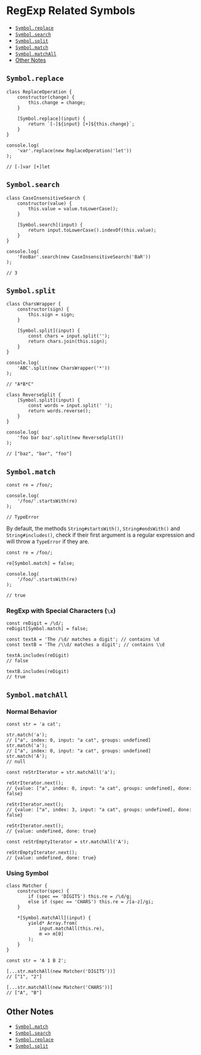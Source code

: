 # RegExp Related Symbols

* [`Symbol.replace`](#symbolreplace)
* [`Symbol.search`](#symbolsearch)
* [`Symbol.split`](#symbolsplit)
* [`Symbol.match`](#symbolmatch)
* [`Symbol.matchAll`](#symbolmatchall)
* [Other Notes](#other-notes)

## `Symbol.replace`

```
class ReplaceOperation {
    constructor(change) {
        this.change = change;
    }
    
    [Symbol.replace](input) {
        return `[-]${input} [+]${this.change}`;
    }
}

console.log(
    'var'.replace(new ReplaceOperation('let'))
);

// [-]var [+]let
```

## `Symbol.search`

```
class CaseInsensitiveSearch {
    constructor(value) {
        this.value = value.toLowerCase();
    }
    
    [Symbol.search](input) {
        return input.toLowerCase().indexOf(this.value);
    }
}

console.log(
    'FooBar'.search(new CaseInsensitiveSearch('BaR'))
);

// 3
```

## `Symbol.split`

```
class CharsWrapper {
    constructor(sign) {
        this.sign = sign;
    }
    
    [Symbol.split](input) {
        const chars = input.split('');
        return chars.join(this.sign);
    }
}

console.log(
    'ABC'.split(new CharsWrapper('*'))
);

// "A*B*C"
```

```
class ReverseSplit {
    [Symbol.split](input) {
        const words = input.split(' ');
        return words.reverse();
    }
}

console.log(
    'foo bar baz'.split(new ReverseSplit())
);

// ["baz", "bar", "foo"]
```

## `Symbol.match`

```
const re = /foo/;

console.log(
    '/foo/'.startsWith(re)
);

// TypeError
```

By default, the methods `String#startsWith()`, `String#endsWith()` and `String#includes()`, check if their first argument is a regular expression and will throw a `TypeError` if they are.

```
const re = /foo/;

re[Symbol.match] = false;

console.log(
    '/foo/'.startsWith(re)
);

// true
```

### RegExp with Special Characters (`\x`)

```
const reDigit = /\d/;
reDigit[Symbol.match] = false;

const textA = 'The /\d/ matches a digit'; // contains \d
const textB = 'The /\\d/ matches a digit'; // contains \\d

textA.includes(reDigit)
// false

textB.includes(reDigit)
// true
```

## `Symbol.matchAll`

### Normal Behavior

```
const str = 'a cat';

str.match('a');
// ["a", index: 0, input: "a cat", groups: undefined]
str.match('a');
// ["a", index: 0, input: "a cat", groups: undefined]
str.match('A');
// null

const reStrIterator = str.matchAll('a');

reStrIterator.next();
// {value: ["a", index: 0, input: "a cat", groups: undefined], done: false}

reStrIterator.next();
// {value: ["a", index: 3, input: "a cat", groups: undefined], done: false}

reStrIterator.next();
// {value: undefined, done: true}

const reStrEmptyIterator = str.matchAll('A');

reStrEmptyIterator.next();
// {value: undefined, done: true}
```

### Using Symbol

```
class Matcher {
    constructor(spec) {
        if (spec == 'DIGITS') this.re = /\d/g;
        else if (spec == 'CHARS') this.re = /[a-z]/gi;
    }
    
    *[Symbol.matchAll](input) {
        yield* Array.from(
            input.matchAll(this.re),
            m => m[0]
        );
    }
}

const str = 'A 1 B 2';

[...str.matchAll(new Matcher('DIGITS'))]
// ["1", "2"]

[...str.matchAll(new Matcher('CHARS'))]
// ["A", "B"]
```

## Other Notes

* [`Symbol.match`](es6/symbol-match.md)
* [`Symbol.search`](es6/symbol-search.md)
* [`Symbol.replace`](es6/symbol-replace.md)
* [`Symbol.split`](es6/symbol-split.md)